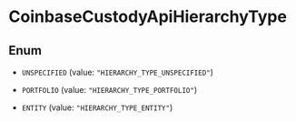 
# CoinbaseCustodyApiHierarchyType

## Enum


* `UNSPECIFIED` (value: `"HIERARCHY_TYPE_UNSPECIFIED"`)

* `PORTFOLIO` (value: `"HIERARCHY_TYPE_PORTFOLIO"`)

* `ENTITY` (value: `"HIERARCHY_TYPE_ENTITY"`)



